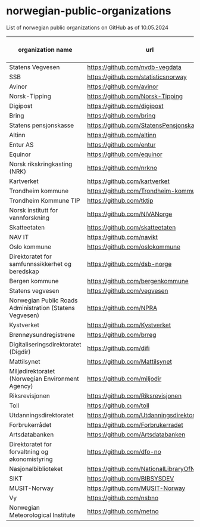 # norwegian-public-organizations
List of norwegian public organizations on GitHub as of 10.05.2024

| organization name                                        | url                                        | number of repos |
|----------------------------------------------------------|--------------------------------------------|-----------------|
| Statens Vegvesen                                         | https://github.com/nvdb-vegdata            | 30              |
| SSB                                                      | https://github.com/statisticsnorway        | 137             |
| Avinor                                                   | https://github.com/avinor                  | 38              |
| Norsk-Tipping                                            | https://github.com/Norsk-Tipping           | 12              |
| Digipost                                                 | https://github.com/digipost                | 75              |
| Bring                                                    | https://github.com/bring                   | 8               |
| Statens pensjonskasse                                    | https://github.com/StatensPensjonskasse    | 44              |
| Altinn                                                   | https://github.com/altinn                  | 107             |
| Entur AS                                                 | https://github.com/entur                   | 107             |
| Equinor                                                  | https://github.com/equinor                 | 636             | 
| Norsk rikskringkasting (NRK)                             | https://github.com/nrkno                   | 158             |
| Kartverket                                               | https://github.com/kartverket              | 184             |
| Trondheim kommune                                        | https://github.com/Trondheim-kommune       | 12              |
| Trondheim Kommune TIP                                    | https://github.com/tktip                   | 14              |
| Norsk institutt for vannforskning                        | https://github.com/NIVANorge               | 87              |
| Skatteetaten                                             | https://github.com/skatteetaten            | 94              |
| NAV IT                                                   | https://github.com/navikt                  | 2392            |
| Oslo kommune                                             | https://github.com/oslokommune             | 106             |
| Direktoratet for samfunnssikkerhet og beredskap          | https://github.com/dsb-norge               | 20              |
| Bergen kommune                                           | https://github.com/bergenkommune           | 4               |
| Statens vegvesen                                         | https://github.com/vegvesen                | 21              |
| Norwegian Public Roads Administration (Statens Vegvesen) | https://github.com/NPRA                    | 28              |
| Kystverket                                               | https://github.com/Kystverket              | 7               |
| Brønnøysundregistrene                                    | https://github.com/brreg                   | 25              |
| Digitaliseringsdirektoratet (Digdir)                     | https://github.com/difi                    | 45              |
| Mattilsynet                                              | https://github.com/Mattilsynet             | 9               |
| Miljødirektoratet (Norwegian Environment Agency)         | https://github.com/miljodir                | 23              |
| Riksrevisjonen                                           | https://github.com/Riksrevisjonen          | 8               |
| Toll                                                     | https://github.com/toll                    | 10              |
| Utdanningsdirektoratet                                   | https://github.com/Utdanningsdirektoratet  | 20              |
| Forbrukerrådet                                           | https://github.com/Forbrukerradet          | 5               |
| Artsdatabanken                                           | https://github.com/Artsdatabanken          | 140             |
| Direktoratet for forvaltning og økonomistyring           | https://github.com/dfo-no                  | 11              |
| Nasjonalbiblioteket                                      | https://github.com/NationalLibraryOfNorway | 55              |
| SIKT                                                     | https://github.com/BIBSYSDEV               | 144             |
| MUSIT-Norway                                             | https://github.com/MUSIT-Norway            | 7               |
| Vy                                                       | https://github.com/nsbno                   | 114             |
| Norwegian Meteorological Institute                       | https://github.com/metno                   | 356             |
